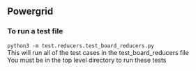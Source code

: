 ## Powergrid

### To run a test file
`python3 -m test.reducers.test_board_reducers.py`  
This will run all of the test cases in the test_board_reducers file  
You must be in the top level directory to run these tests